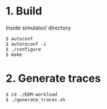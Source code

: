 
# 1. Build
Inside simulator/ directory

    $ autoconf
    $ autoreconf -i
    $ ./configure
    $ make


# 2. Generate traces
    $ cd ./EDM-workload
    $ ./generate_traces.sh

